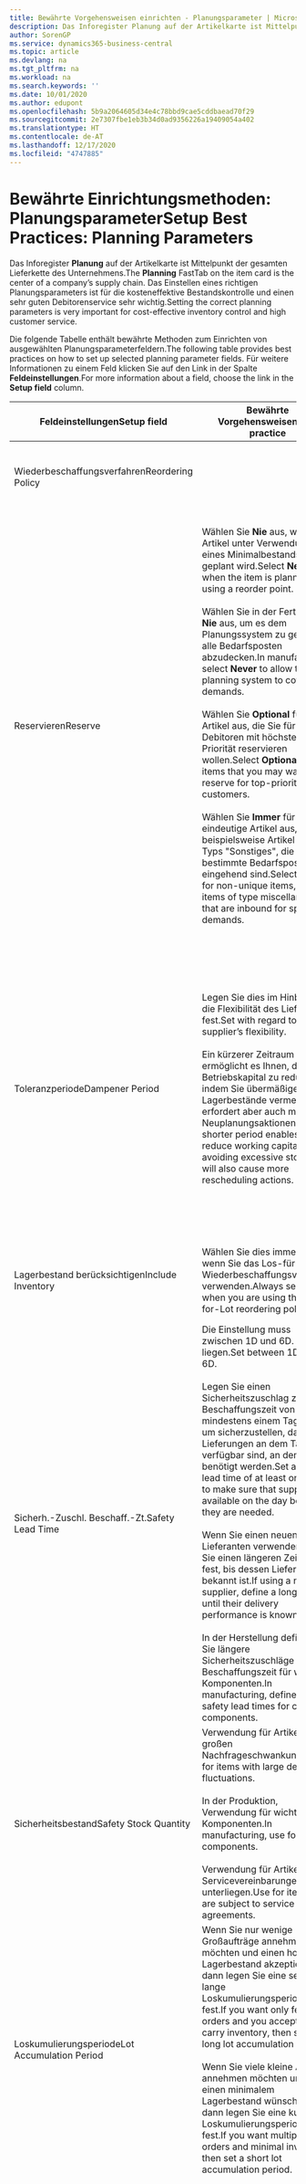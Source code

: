 ```yaml
---
title: Bewährte Vorgehensweisen einrichten - Planungsparameter | Microsoft Docs
description: Das Inforegister Planung auf der Artikelkarte ist Mittelpunkt der gesamten Lieferkette des Unternehmens. Das Einstellen eines richtigen Planungsparameters ist für die kosteneffektive Bestandskontrolle und einen sehr guten Debitorenservice sehr wichtig.
author: SorenGP
ms.service: dynamics365-business-central
ms.topic: article
ms.devlang: na
ms.tgt_pltfrm: na
ms.workload: na
ms.search.keywords: ''
ms.date: 10/01/2020
ms.author: edupont
ms.openlocfilehash: 5b9a2064605d34e4c78bbd9cae5cddbaead70f29
ms.sourcegitcommit: 2e7307fbe1eb3b34d0ad9356226a19409054a402
ms.translationtype: HT
ms.contentlocale: de-AT
ms.lasthandoff: 12/17/2020
ms.locfileid: "4747885"
---
```

# <a name="setup-best-practices-planning-parameters"></a><span data-ttu-id="1ab3a-104">Bewährte Einrichtungsmethoden: Planungsparameter</span><span class="sxs-lookup"><span data-stu-id="1ab3a-104">Setup Best Practices: Planning Parameters</span></span>
<span data-ttu-id="1ab3a-105">Das Inforegister **Planung** auf der Artikelkarte ist Mittelpunkt der gesamten Lieferkette des Unternehmens.</span><span class="sxs-lookup"><span data-stu-id="1ab3a-105">The **Planning** FastTab on the item card is the center of a company’s supply chain.</span></span> <span data-ttu-id="1ab3a-106">Das Einstellen eines richtigen Planungsparameters ist für die kosteneffektive Bestandskontrolle und einen sehr guten Debitorenservice sehr wichtig.</span><span class="sxs-lookup"><span data-stu-id="1ab3a-106">Setting the correct planning parameters is very important for cost-effective inventory control and high customer service.</span></span>  

 <span data-ttu-id="1ab3a-107">Die folgende Tabelle enthält bewährte Methoden zum Einrichten von ausgewählten Planungsparameterfeldern.</span><span class="sxs-lookup"><span data-stu-id="1ab3a-107">The following table provides best practices on how to set up selected planning parameter fields.</span></span> <span data-ttu-id="1ab3a-108">Für weitere Informationen zu einem Feld klicken Sie auf den Link in der Spalte **Feldeinstellungen**.</span><span class="sxs-lookup"><span data-stu-id="1ab3a-108">For more information about a field, choose the link in the **Setup field** column.</span></span>  

|<span data-ttu-id="1ab3a-109">Feldeinstellungen</span><span class="sxs-lookup"><span data-stu-id="1ab3a-109">Setup field</span></span>|<span data-ttu-id="1ab3a-110">Bewährte Vorgehensweisen</span><span class="sxs-lookup"><span data-stu-id="1ab3a-110">Best practice</span></span>|<span data-ttu-id="1ab3a-111">Bemerkung</span><span class="sxs-lookup"><span data-stu-id="1ab3a-111">Comment</span></span>|  
|-----------------|-------------------|-------------|  
|<span data-ttu-id="1ab3a-112">Wiederbeschaffungsverfahren</span><span class="sxs-lookup"><span data-stu-id="1ab3a-112">Reordering Policy</span></span>||<span data-ttu-id="1ab3a-113">Weitere Informationen finden Sie unter [Bewährte Einrichtungsmethoden: Wiederbeschaffungsverfahren](setup-best-practices-reordering-policies.md).</span><span class="sxs-lookup"><span data-stu-id="1ab3a-113">For more information, see [Setup Best Practices: Reordering Policies](setup-best-practices-reordering-policies.md).</span></span>|  
|<span data-ttu-id="1ab3a-114">Reservieren</span><span class="sxs-lookup"><span data-stu-id="1ab3a-114">Reserve</span></span>|<span data-ttu-id="1ab3a-115">Wählen Sie **Nie** aus, wenn der Artikel unter Verwendung eines Minimalbestands geplant wird.</span><span class="sxs-lookup"><span data-stu-id="1ab3a-115">Select **Never** when the item is planned using a reorder point.</span></span><br /><br /> <span data-ttu-id="1ab3a-116">Wählen Sie in der Fertigung **Nie** aus, um es dem Planungssystem zu gestatten, alle Bedarfsposten abzudecken.</span><span class="sxs-lookup"><span data-stu-id="1ab3a-116">In manufacturing, select **Never** to allow the planning system to cover all demands.</span></span><br /><br /> <span data-ttu-id="1ab3a-117">Wählen Sie **Optional** für Artikel aus, die Sie für Debitoren mit höchster Priorität reservieren wollen.</span><span class="sxs-lookup"><span data-stu-id="1ab3a-117">Select **Optional** for items that you may want to reserve for top-priority customers.</span></span><br /><br /> <span data-ttu-id="1ab3a-118">Wählen Sie **Immer** für nicht eindeutige Artikel aus, wie beispielsweise Artikel des Typs "Sonstiges", die für bestimmte Bedarfsposten eingehend sind.</span><span class="sxs-lookup"><span data-stu-id="1ab3a-118">Select **Always** for non-unique items, such as items of type miscellaneous that are inbound for specific demands.</span></span>|<span data-ttu-id="1ab3a-119">Reservierungen wirken im Allgemeinen dem Zweck der Planung entgegen, nämlich einem Ausgleich zwischen Bedarf und Vorrat.</span><span class="sxs-lookup"><span data-stu-id="1ab3a-119">Reservations generally counteract the purpose of planning, which is to balance demand and supply.</span></span> <span data-ttu-id="1ab3a-120">Daher sollten Artikel, die für die Planung eingerichtet wurden, im Allgemeinen nicht reserviert werden.</span><span class="sxs-lookup"><span data-stu-id="1ab3a-120">Therefore, items that are set up for planning should generally not be reserved.</span></span><br /><br /> <span data-ttu-id="1ab3a-121">Wenn der Benutzer eine Lagerbestandsmenge für zukünftigen Bedarf reserviert, wird die Planungsgrundlage gestört, und der Minimalbestand funktioniert möglicherweise nicht ordnungsgemäß.</span><span class="sxs-lookup"><span data-stu-id="1ab3a-121">If the user reserves an inventory quantity for future demand, then the planning foundation will be disturbed, and the reorder point may not work correctly.</span></span> <span data-ttu-id="1ab3a-122">Selbst wenn der voraussichtliche Lagerbestand im Hinblick auf den Minimalbestand akzeptabel ist, stehen die Mengen möglicherweise aufgrund der Reservierung nicht zur Verfügung.</span><span class="sxs-lookup"><span data-stu-id="1ab3a-122">Even if the projected inventory level is acceptable with regard to the reorder point, the quantities may not be available because of the reservation.</span></span>|  
|<span data-ttu-id="1ab3a-123">Toleranzperiode</span><span class="sxs-lookup"><span data-stu-id="1ab3a-123">Dampener Period</span></span>|<span data-ttu-id="1ab3a-124">Legen Sie dies im Hinblick auf die Flexibilität des Lieferanten fest.</span><span class="sxs-lookup"><span data-stu-id="1ab3a-124">Set with regard to the supplier’s flexibility.</span></span><br /><br /> <span data-ttu-id="1ab3a-125">Ein kürzerer Zeitraum ermöglicht es Ihnen, das Betriebskapital zu reduzieren, indem Sie übermäßige Lagerbestände vermeiden, erfordert aber auch mehr Neuplanungsaktionen.</span><span class="sxs-lookup"><span data-stu-id="1ab3a-125">A shorter period enables you to reduce working capital by avoiding excessive stock, but will also cause more rescheduling actions.</span></span>|<span data-ttu-id="1ab3a-126">Wenn der Lieferant Änderungen in letzter Minute an den Aufträgen akzeptiert, verwenden Sie eine kürzere Periode. Sie müssen jedoch weitere Neuplanungsaktionen einplanen.</span><span class="sxs-lookup"><span data-stu-id="1ab3a-126">If the supplier accepts last-minute changes to orders, then use a shorter period, but be prepared for more rescheduling actions.</span></span> <span data-ttu-id="1ab3a-127">Wenn für den Lieferanten eine feste Planung erforderlich ist, verwenden Sie eine möglichst lange Periode.</span><span class="sxs-lookup"><span data-stu-id="1ab3a-127">If the supplier requires firm planning, then extend the period as much as possible.</span></span><br /><br /> <span data-ttu-id="1ab3a-128">Informationen zur globalen Einrichtung, siehe **Toleranzperiode** under [Designdetails: Parameter Planen](design-details-planning-parameters.md)</span><span class="sxs-lookup"><span data-stu-id="1ab3a-128">For information about the **Dampener Period** field , see [Design Details: Planning Parameters](design-details-planning-parameters.md).</span></span>|  
|<span data-ttu-id="1ab3a-129">Lagerbestand berücksichtigen</span><span class="sxs-lookup"><span data-stu-id="1ab3a-129">Include Inventory</span></span>|<span data-ttu-id="1ab3a-130">Wählen Sie dies immer aus, wenn Sie das Los-für-Los-Wiederbeschaffungsverfahren verwenden.</span><span class="sxs-lookup"><span data-stu-id="1ab3a-130">Always select when you are using the Lot-for-Lot reordering policy.</span></span>|<span data-ttu-id="1ab3a-131">Wählen Sie dies nur in bestimmten Fällen nicht aus, beispielsweise wenn keine Lagerartikel verkäuflich sind.</span><span class="sxs-lookup"><span data-stu-id="1ab3a-131">Do not select only in special situations, such as when inventory items are not sellable.</span></span>|  
|<span data-ttu-id="1ab3a-132">Sicherh.-Zuschl. Beschaff.-Zt.</span><span class="sxs-lookup"><span data-stu-id="1ab3a-132">Safety Lead Time</span></span>|<span data-ttu-id="1ab3a-133">Die Einstellung muss zwischen 1D und 6D. liegen.</span><span class="sxs-lookup"><span data-stu-id="1ab3a-133">Set between 1D and 6D.</span></span><br /><br /> <span data-ttu-id="1ab3a-134">Legen Sie einen Sicherheitszuschlag zur Beschaffungszeit von mindestens einem Tag fest, um sicherzustellen, dass die Lieferungen an dem Tag verfügbar sind, an dem sie benötigt werden.</span><span class="sxs-lookup"><span data-stu-id="1ab3a-134">Set a safety lead time of at least one day to make sure that supplies are available on the day before they are needed.</span></span><br /><br /> <span data-ttu-id="1ab3a-135">Wenn Sie einen neuen Lieferanten verwenden, legen Sie einen längeren Zeitraum fest, bis dessen Liefertreue bekannt ist.</span><span class="sxs-lookup"><span data-stu-id="1ab3a-135">If using a new supplier, define a longer time until their delivery performance is known.</span></span><br /><br /> <span data-ttu-id="1ab3a-136">In der Herstellung definieren Sie längere Sicherheitszuschläge zur Beschaffungszeit für wichtige Komponenten.</span><span class="sxs-lookup"><span data-stu-id="1ab3a-136">In manufacturing, define longer safety lead times for critical components.</span></span>|<span data-ttu-id="1ab3a-137">Vom System geplante Lieferungen, um zu vermeiden, dass am gleichen Tag, an dem Bestand nicht lieferbar ist, Bestand nicht lieferbar ist.</span><span class="sxs-lookup"><span data-stu-id="1ab3a-137">Supply that is planned by the system to avoid a stock-out will arrive on the same day that the stock-out occurs.</span></span> <span data-ttu-id="1ab3a-138">Dies kann sich möglicherweise als mehrere Stunden zu spät erweisen, wenn beispielsweise der Bedarf morgens erforderlich ist und die Lieferung am Nachmittag eingeht.</span><span class="sxs-lookup"><span data-stu-id="1ab3a-138">This may be several hours too late if, for example, the demand is needed in the morning and the supply arrives in the afternoon.</span></span> <span data-ttu-id="1ab3a-139">**Hinweis:** Das Feld **Sicherh.-Zuschl.-Zt.** verwendet den Basiskalender.</span><span class="sxs-lookup"><span data-stu-id="1ab3a-139">**Note:**  The **Safety Lead Time** field uses the base calendar.</span></span> <span data-ttu-id="1ab3a-140">Daher bedeutet 14T nicht notwendigerweise zwei Wochen.</span><span class="sxs-lookup"><span data-stu-id="1ab3a-140">Therefore, 14D is not necessarily two weeks.</span></span>|  
|<span data-ttu-id="1ab3a-141">Sicherheitsbestand</span><span class="sxs-lookup"><span data-stu-id="1ab3a-141">Safety Stock Quantity</span></span>|<span data-ttu-id="1ab3a-142">Verwendung für Artikel mit großen Nachfrageschwankungen.</span><span class="sxs-lookup"><span data-stu-id="1ab3a-142">Use for items with large demand fluctuations.</span></span><br /><br /> <span data-ttu-id="1ab3a-143">In der Produktion, Verwendung für wichtige Komponenten.</span><span class="sxs-lookup"><span data-stu-id="1ab3a-143">In manufacturing, use for critical components.</span></span><br /><br /> <span data-ttu-id="1ab3a-144">Verwendung für Artikel, die Servicevereinbarungen unterliegen.</span><span class="sxs-lookup"><span data-stu-id="1ab3a-144">Use for items that are subject to service agreements.</span></span>|<span data-ttu-id="1ab3a-145">Wenn das Feld **Minimalbestant** nicht ausgefüllt ist, dann dient der Sicherheitsbestand auch als Minimalbestand.</span><span class="sxs-lookup"><span data-stu-id="1ab3a-145">If the **Reorder Point** field is not filled, then the safety stock quantity also functions as a reorder point.</span></span>|  
|<span data-ttu-id="1ab3a-146">Loskumulierungsperiode</span><span class="sxs-lookup"><span data-stu-id="1ab3a-146">Lot Accumulation Period</span></span>|<span data-ttu-id="1ab3a-147">Wenn Sie nur wenige Großaufträge annehmen möchten und einen hohen Lagerbestand akzeptieren, dann legen Sie eine sehr lange Loskumulierungsperiode fest.</span><span class="sxs-lookup"><span data-stu-id="1ab3a-147">If you want only few big orders and you accept to carry inventory, then set a long lot accumulation period.</span></span><br /><br /> <span data-ttu-id="1ab3a-148">Wenn Sie viele kleine Aufträge annehmen möchten und sich einen minimalem Lagerbestand wünschen, dann legen Sie eine kurze Loskumulierungsperiode fest.</span><span class="sxs-lookup"><span data-stu-id="1ab3a-148">If you want multiple small orders and minimal inventory, then set a short lot accumulation period.</span></span>|<span data-ttu-id="1ab3a-149">Die Loskumulierungsperiode ist im Allgemeinen die längste Periode, in der Sie über Lagerbestand verfügen.</span><span class="sxs-lookup"><span data-stu-id="1ab3a-149">The lot accumulation period is generally the longest period that you will carry inventory.</span></span>|  
|<span data-ttu-id="1ab3a-150">Minimalbestand</span><span class="sxs-lookup"><span data-stu-id="1ab3a-150">Reorder Point</span></span>|<span data-ttu-id="1ab3a-151">Ermitteln Sie den Minimalbestand auf Basis des Anforderungsprofils des Artikels.</span><span class="sxs-lookup"><span data-stu-id="1ab3a-151">Base the reorder point on the item’s demand profile.</span></span>|<span data-ttu-id="1ab3a-152">Wenn laut historischen Daten während einer Beschaffungszeit von sieben Tagen der durchschnittliche Bedarf des Artikels 100 Einheiten beträgt, kann der Minimalbestand auf 100 festgelegt werden.</span><span class="sxs-lookup"><span data-stu-id="1ab3a-152">If historical data shows that the item’s average demand is 100 units during a lead time of seven days, then the reorder point can be set to 100 as a minimum.</span></span><br /><br /> <span data-ttu-id="1ab3a-153">Das bedeutet, dass bei einer Abnahme des Lagerbestands auf unter 100 Einheiten das Planungssystem die Wiederbeschaffung des Artikels vorschlägt, da für die Wiederbeschaffung sieben Tage benötigt werden und genügend Einheiten vorhanden sein müssen, um den Bedarf in diesen sieben Tagen zu decken.</span><span class="sxs-lookup"><span data-stu-id="1ab3a-153">This means that when the inventory level falls below 100 units, then the planning system will suggest to replenish because it takes seven days to supply the item, and there must be enough to cover the demand within those seven days.</span></span>|  
|<span data-ttu-id="1ab3a-154">Zeitrahmen</span><span class="sxs-lookup"><span data-stu-id="1ab3a-154">Time Bucket</span></span>|<span data-ttu-id="1ab3a-155">Ein leeres Feld bedeutet, dass der Lagerbestand jeden Tag überprüft wird.</span><span class="sxs-lookup"><span data-stu-id="1ab3a-155">Leave blank, meaning that the inventory level is checked every day.</span></span>|<span data-ttu-id="1ab3a-156">Bei täglicher Überprüfung des Lagerbestands ist eine optimale Planung des Minimalbestands sichergestellt.</span><span class="sxs-lookup"><span data-stu-id="1ab3a-156">Checking the inventory level every day ensures optimal reorder point planning.</span></span> <span data-ttu-id="1ab3a-157">**Hinweis:** Ein Zeitrahmen von 1W bedeutet, dass der Lagerbestand möglicherweise eine Woche bevor ein Beschaffungsauftrag vorgeschlagen wird, unter dem Minimalbestand liegt.</span><span class="sxs-lookup"><span data-stu-id="1ab3a-157">**Note:**  A time bucket of 1W means that the inventory level may be below the reorder point for one week before a supply order is suggested.</span></span>|  
|<span data-ttu-id="1ab3a-158">Rundungspräzision</span><span class="sxs-lookup"><span data-stu-id="1ab3a-158">Rounding Precision</span></span>|<span data-ttu-id="1ab3a-159">In der teuren Produktion auf 0,00001 festgelegt.</span><span class="sxs-lookup"><span data-stu-id="1ab3a-159">In expensive manufacturing, set to 0.00001.</span></span>|<span data-ttu-id="1ab3a-160">Große Rundungsmengen an Ausschuss oder Materialverbrauch können zu sehr hohen Lagerkosten führen.</span><span class="sxs-lookup"><span data-stu-id="1ab3a-160">Large rounding quantities of scrap or material consumption can amount to very large inventory costs.</span></span> <span data-ttu-id="1ab3a-161">Es kann daher von Bedeutung sein, die kleinste Rundungspräzision festzulegen, um diese potenziellen Kosten zu minimieren.</span><span class="sxs-lookup"><span data-stu-id="1ab3a-161">It may therefore be relevant to set the smallest rounding precision to minimize this potential cost.</span></span>|  

> [!NOTE]  
>  <span data-ttu-id="1ab3a-162">Die bewährten Methoden zu Planungsparametern auf Artikelkarten gelten auch für dieselben Felder auf Lagerhaltungsdatenkarten.</span><span class="sxs-lookup"><span data-stu-id="1ab3a-162">The best practices for planning parameters on item cards also apply to the same fields on SKU cards.</span></span>  
>   
>  <span data-ttu-id="1ab3a-163">Wenn Unternehmen den Bedarf an verschiedenen Lagerorten planen, empfiehlt es sich, für jeden Standort Lagerhaltungsdaten festzulegen und den gesamten Bedarf mit einem Wert im Feld **Lagerortcode** zu erstellen.</span><span class="sxs-lookup"><span data-stu-id="1ab3a-163">If companies plan for demand at different locations, then it is strongly advised to define SKUs for each location and that all demand is created by using a value in the **Location Code** field.</span></span> <span data-ttu-id="1ab3a-164">Weitere Informationen finden Sie unter [Designdetails: Bedarf an leerem Lagerort](design-details-demand-at-blank-location.md)</span><span class="sxs-lookup"><span data-stu-id="1ab3a-164">For more information, see [Design Details: Demand at Blank Location](design-details-demand-at-blank-location.md).</span></span>  

## <a name="see-also"></a><span data-ttu-id="1ab3a-165">Siehe auch</span><span class="sxs-lookup"><span data-stu-id="1ab3a-165">See Also</span></span>  
 <span data-ttu-id="1ab3a-166">[Bewährte Einrichtungsmethoden: Beschaffungsplanung](setup-best-practices-supply-planning.md) </span><span class="sxs-lookup"><span data-stu-id="1ab3a-166">[Setup Best Practices: Supply Planning](setup-best-practices-supply-planning.md) </span></span>  
 <span data-ttu-id="1ab3a-167">[Designdetails: Vorratsplanung](design-details-supply-planning.md) </span><span class="sxs-lookup"><span data-stu-id="1ab3a-167">[Design Details: Supply Planning](design-details-supply-planning.md) </span></span>  
 [<span data-ttu-id="1ab3a-168">Richten Sie komplexe Anwendungsbereiche mithilfe bewährter Methoden ein</span><span class="sxs-lookup"><span data-stu-id="1ab3a-168">Set Up Complex Application Areas Using Best Practices</span></span>](set-up-complex-application-areas-using-best-practices.md)  
 [<span data-ttu-id="1ab3a-169">Designdetails: Bedarf an leerem Lagerort</span><span class="sxs-lookup"><span data-stu-id="1ab3a-169">Design Details: Demand at Blank Location</span></span>](design-details-demand-at-blank-location.md)  
 <span data-ttu-id="1ab3a-170">[Arbeiten mit [!INCLUDE[prod_short](includes/prod_short.md)]](ui-work-product.md)</span><span class="sxs-lookup"><span data-stu-id="1ab3a-170">[Working with [!INCLUDE[prod_short](includes/prod_short.md)]](ui-work-product.md)</span></span>
